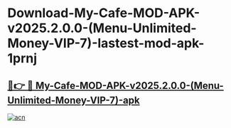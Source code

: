 # Download-My-Cafe-MOD-APK-v2025.2.0.0-(Menu-Unlimited-Money-VIP-7)-lastest-mod-apk-1prnj

<h2><a href="https://apkcomod.com?title=My-Cafe-MOD-APK-v2025.2.0.0-(Menu-Unlimited-Money-VIP-7)">🔗👉 🔴 My-Cafe-MOD-APK-v2025.2.0.0-(Menu-Unlimited-Money-VIP-7)-apk </a></h2>

[![acn](https://github.com/user-attachments/assets/0f9c940e-d8b0-45ae-aac7-cd30a18b3e1c)](https://apkcomod.com?title=My-Cafe-MOD-APK-v2025.2.0.0-(Menu-Unlimited-Money-VIP-7))
